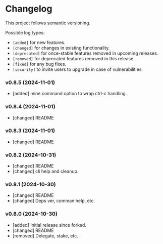 # Changelog

This project follows semantic versioning.

Possible log types:

-   `[added]` for new features.
-   `[changed]` for changes in existing functionality.
-   `[deprecated]` for once-stable features removed in upcoming releases.
-   `[removed]` for deprecated features removed in this release.
-   `[fixed]` for any bug fixes.
-   `[security]` to invite users to upgrade in case of vulnerabilities.

### v0.8.5 (2024-11-01)

-   [added] mine command option to wrap ctrl-c handling.

### v0.8.4 (2024-11-01)

-   [changed] README

### v0.8.3 (2024-11-01)

-   [changed] README

### v0.8.2 (2024-10-31)

-   [changed] README
-   [changed] cli help and cleanup.

### v0.8.1 (2024-10-30)

-   [changed] README
-   [changed] Deps ver, comman help, etc.

### v0.8.0 (2024-10-30)

-   [added] Initial release since forked.
-   [changed] README
-   [removed] Delegate, stake, etc.
